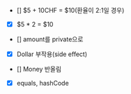 - [] $5 + 10CHF = $10(환율이 2:1일 경우)
- [x] $5 * 2 = $10
- [] amount를 private으로
- [x] Dollar 부작용(side effect)
- [] Money 반올림
- [x] equals, hashCode